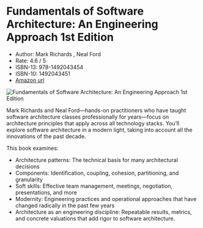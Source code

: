 # Fundamentals of Software Architecture: An Engineering Approach 1st Edition

* Author: Mark Richards , Neal Ford
* Rate: 4.6 / 5
* ISBN-13: 978-1492043454
* ISBN-10: 1492043451
* [Amazon url](https://www.amazon.com/Fundamentals-Software-Architecture-Comprehensive-Characteristics/dp/1492043451/ref=tmm_pap_swatch_0?_encoding=UTF8&coliid=I1BATC44NE3F8R&qid=&sr=)

![Fundamentals of Software Architecture: An Engineering Approach 1st Edition](https://images-na.ssl-images-amazon.com/images/I/51-RoANBXoL._SX379_BO1,204,203,200_.jpg)

Mark Richards and Neal Ford—hands-on practitioners who have taught software architecture classes professionally for years—focus on architecture principles that apply across all technology stacks. You’ll explore software architecture in a modern light, taking into account all the innovations of the past decade.

This book examines:

* Architecture patterns: The technical basis for many architectural decisions
* Components: Identification, coupling, cohesion, partitioning, and granularity
* Soft skills: Effective team management, meetings, negotiation, presentations, and more
* Modernity: Engineering practices and operational approaches that have changed radically in the past few years
* Architecture as an engineering discipline: Repeatable results, metrics, and concrete valuations that add rigor to software architecture.